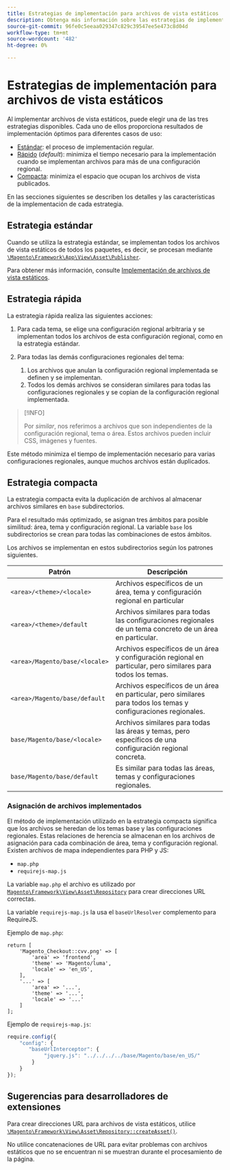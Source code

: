 ```yaml
---
title: Estrategias de implementación para archivos de vista estáticos
description: Obtenga más información sobre las estrategias de implementación para la aplicación Commerce.
source-git-commit: 96fe0c5eeaa029347c829c39547ee5e473c8d04d
workflow-type: tm+mt
source-wordcount: '482'
ht-degree: 0%

---
```



# Estrategias de implementación para archivos de vista estáticos

Al implementar archivos de vista estáticos, puede elegir una de las tres estrategias disponibles. Cada uno de ellos proporciona resultados de implementación óptimos para diferentes casos de uso:

- [Estándar](#standard-strategy): el proceso de implementación regular.
- [Rápido](#quick-strategy) (_default_): minimiza el tiempo necesario para la implementación cuando se implementan archivos para más de una configuración regional.
- [Compacta](#compact-strategy): minimiza el espacio que ocupan los archivos de vista publicados.

En las secciones siguientes se describen los detalles y las características de la implementación de cada estrategia.

## Estrategia estándar

Cuando se utiliza la estrategia estándar, se implementan todos los archivos de vista estáticos de todos los paquetes, es decir, se procesan mediante [`\Magento\Framework\App\View\Asset\Publisher`](https://github.com/magento/magento2/blob/2.4/lib/internal/Magento/Framework/App/View/Asset/Publisher.php).

Para obtener más información, consulte [Implementación de archivos de vista estáticos](../cli/static-view-file-deployment.md).

## Estrategia rápida

La estrategia rápida realiza las siguientes acciones:

1. Para cada tema, se elige una configuración regional arbitraria y se implementan todos los archivos de esta configuración regional, como en la estrategia estándar.
1. Para todas las demás configuraciones regionales del tema:

   1. Los archivos que anulan la configuración regional implementada se definen y se implementan.
   1. Todos los demás archivos se consideran similares para todas las configuraciones regionales y se copian de la configuración regional implementada.

>[!INFO]
>
>Por _similar_, nos referimos a archivos que son independientes de la configuración regional, tema o área. Estos archivos pueden incluir CSS, imágenes y fuentes.

Este método minimiza el tiempo de implementación necesario para varias configuraciones regionales, aunque muchos archivos están duplicados.

## Estrategia compacta

La estrategia compacta evita la duplicación de archivos al almacenar archivos similares en `base` subdirectorios.

Para el resultado más optimizado, se asignan tres ámbitos para posible similitud: área, tema y configuración regional. La variable `base` los subdirectorios se crean para todas las combinaciones de estos ámbitos.

Los archivos se implementan en estos subdirectorios según los patrones siguientes.

| Patrón | Descripción |
| ------- | ----------- |
| `<area>/<theme>/<locale>` | Archivos específicos de un área, tema y configuración regional en particular |
| `<area>/<theme>/default` | Archivos similares para todas las configuraciones regionales de un tema concreto de un área en particular. |
| `<area>/Magento/base/<locale>` | Archivos específicos de un área y configuración regional en particular, pero similares para todos los temas. |
| `<area>/Magento/base/default` | Archivos específicos de un área en particular, pero similares para todos los temas y configuraciones regionales. |
| `base/Magento/base/<locale>` | Archivos similares para todas las áreas y temas, pero específicos de una configuración regional concreta. |
| `base/Magento/base/default` | Es similar para todas las áreas, temas y configuraciones regionales. |

### Asignación de archivos implementados

El método de implementación utilizado en la estrategia compacta significa que los archivos se heredan de los temas base y las configuraciones regionales. Estas relaciones de herencia se almacenan en los archivos de asignación para cada combinación de área, tema y configuración regional. Existen archivos de mapa independientes para PHP y JS:

- `map.php`
- `requirejs-map.js`

La variable `map.php` el archivo es utilizado por [`Magento\Framework\View\Asset\Repository`](https://github.com/magento/magento2/blob/2.4/lib/internal/Magento/Framework/View/Asset/Repository.php) para crear direcciones URL correctas.

La variable `requirejs-map.js` la usa el `baseUrlResolver` complemento para RequireJS.

Ejemplo de `map.php`:

```php?start_inline=1
return [
    'Magento_Checkout::cvv.png' => [
        'area' => 'frontend',
        'theme' => 'Magento/luma',
        'locale' => 'en_US',
    ],
    '...' => [
        'area' => '...',
        'theme' => '...',
        'locale' => '...'
    ]
];
```

Ejemplo de `requirejs-map.js`:

```js
require.config({
    "config": {
       "baseUrlInterceptor": {
            "jquery.js": "../../../../base/Magento/base/en_US/"
        }
    }
});
```

## Sugerencias para desarrolladores de extensiones

Para crear direcciones URL para archivos de vista estáticos, utilice [`\Magento\Framework\View\Asset\Repository::createAsset()`](https://github.com/magento/magento2/blob/2.4/lib/internal/Magento/Framework/View/Asset/Repository.php#L211-L244).

No utilice concatenaciones de URL para evitar problemas con archivos estáticos que no se encuentran ni se muestran durante el procesamiento de la página.
